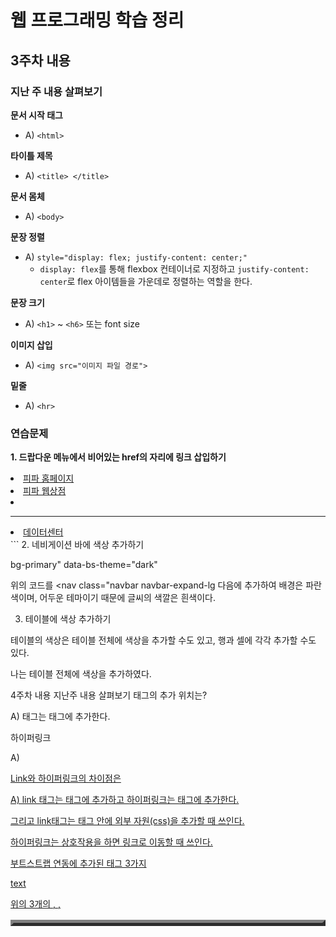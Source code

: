 # 웹 프로그래밍 학습 정리

## 3주차 내용

### 지난 주 내용 살펴보기

**문서 시작 태그**
- A) `<html>`

**타이틀 제목**
- A) `<title> </title>`

**문서 몸체**
- A) `<body>`

**문장 정렬**
- A) `style="display: flex; justify-content: center;"`
  - `display: flex`를 통해 flexbox 컨테이너로 지정하고 `justify-content: center`로 flex 아이템들을 가운데로 정렬하는 역할을 한다.

**문장 크기**
- A) `<h1>` ~ `<h6>` 또는 font size

**이미지 삽입**
- A) `<img src="이미지 파일 경로">`

**밑줄**
- A) `<hr>`

### 연습문제

**1. 드랍다운 메뉴에서 비어있는 href의 자리에 링크 삽입하기**

<li><a class="dropdown-item" href="https://events.fconline.nexon.com/250424/Both">피파 홈페이지</a></li> <li><a class="dropdown-item" href="https://shop.fconline.nexon.com/">피파 웹상점</a></li> <li><hr class="dropdown-divider"></li> <li><a class="dropdown-item" href="https://fconline.nexon.com/datacenter/dailysquad">데이터센터</a></li> ```
2. 네비게이션 바에 색상 추가하기

bg-primary" data-bs-theme="dark"

위의 코드를 <nav class="navbar navbar-expand-lg 다음에 추가하여 배경은 파란색이며, 어두운 테마이기 때문에 글씨의 색깔은 흰색이다.

3. 테이블에 색상 추가하기

테이블의 색상은 테이블 전체에 색상을 추가할 수도 있고, 행과 셀에 각각 추가할 수도 있다.

나는 테이블 전체에 색상을 추가하였다.

<table class="table caption-top table-primary" border="5">

4주차 내용
지난주 내용 살펴보기
<meta> 태그의 추가 위치는?

A) <meta>태그는 <head>태그에 추가한다.

하이퍼링크

A) <a href="파일 경로">

Link와 하이퍼링크의 차이점은

A) link 태그는 <head>태그에 추가하고 하이퍼링크는 <body>태그에 추가한다.

그리고 link태그는 <head>태그 안에 외부 자원(css)을 추가할 때 쓰인다.

하이퍼링크는 상호작용을 하면 링크로 이동할 때 쓰인다.

부트스트랩 연동에 추가된 태그 3가지

text
<link href="https://cdn.jsdelivr.net/npm/bootstrap@5.3.3/dist/css/bootstrap.min.css" rel="stylesheet" integrity="sha384-QWTKZyjpPEjISv5WaRU9OFeRpok6YctnYmDr5pNlyT2bRjXh0JMhjY6hW+ALEwIH" crossorigin="anonymous">

<meta name="viewport" content="width=device-width, initial-scale=1">

<script src="https://cdn.jsdelivr.net/npm/bootstrap@5.3.3/dist/js/bootstrap.bundle.min.js" integrity="sha384-YvpcrYf0tY3lHB60NNkmXc5s9fDVZLESaAA55NDzOxhy9GkcIdslK1eN7N6jIeHz" crossorigin="anonymous"></script>
위의 3개의 <link>, <meta>, <script>태그가 추가되었다.

기본 레이아웃 영역을 무엇이라 하는가?

A) 테이블

디자인 템플릿 지정에 필요한 것은?

A) CSS, 자바스크립트, 부트스트랩

표 병합을 위한 속성 2가지는?

A) rowspan: 행 병합, colspan: 열 병합

4주차 연습문제
검색 창 search.js를 수정하여 직접 실행해본다.

자바스크립트의 클릭 이벤트 식별자 수정하기

현재 식별자의 값은?

A) ("search_btn")

식별자 값을 search_button_msg로 수정한다.

A) document.getElementById("search_button_msg").addEventListener('click',search_message);

Index.html의 버튼 클릭 id 식별자를 수정한다.

수정된 식별자 값과 일치해야 한다.

A) <button class="btn btn-outline-success" id="search_button_msg" type="submit">검색하기</button>

함수 search_message()를 2개 이상 추가한다.

text
function search_message(){
    let a = "검색을 수행합니다.";
    alert(a);
}

function search_message(){
    let a = "검색을 수행한다.";
    alert(a);
}
같은 이름의 함수가 중첩하면 에러가 나는가? : 에러는 나지 않는다.

실행하는 경우 어떤 함수가 우선 순위가 높은가? : "아래에 쓴 검색을 수행한다."가 출력된다.

함수 search_message()에 변수를 추가한다.

Let 변수 활용하여 문자열 "검색을 수행합니다"를 저장한다.

변수를 출력하는 형태로 수정한다.

text
function search_message(){
    let a = "검색을 수행합니다.";
    alert(a);
}
5주차 내용
지난주 내용 살펴보기
자바스크립트를 추가하는 태그는?

A) <script>태그

파일로 작성된 자바스크립트는 어디에 추가되는가?

A) <script>태그로 html 문서에 추가된다.

자바스크립트가 제어하는 트리구조 문서를 무엇이라 하는가?

A) DOM(Document Object Model)

자바스크립트 변수 선언 방식 3가지

A) var, let, const

ES6 표준 이후 안전성을 위해 추가된 변수 선언 방식은?

A) let, const

문서의 최상위 문서의객체의 이름은?

A) document

문서의 객체 식별자를인식하는 메서드는?

A) getElementById

마우스 이벤트 중 더블 클릭의 이름은

A) dblclick

5주차 연습문제
검색 창에 문자열을 검사한다.

검사할 항목: 공백, 비속어 5개

text
function search_message(){
    let a = "검색을 수행합니다.";
    alert(a);
    alert("공백과 비속어를 검사합니다.");
}

function googleSearch() {
    const searchTerm = document.getElementById("search_input").value; // 검색어로 설정
    const forbiddenWords = ["바보", "멍청이", "욕1", "욕2", "욕3"]; //배열로 비속어 목록 만들기

    // 공백 검사
    if (searchTerm === "") {
        alert("검색어를 입력하시오.");
        return false;
    }

    // 비속어 포함 검사 배열로 만들었기 때문에 for반복문으로 비속어를 순차적으로 검사한다.
    for (let word of forbiddenWords) {
        if (searchTerm.includes(word)) {
            alert("비속어는 검색이 되지 않습니다.");
            return false;
        }
    }

    const googleSearchUrl = `https://www.google.com/search?q=${encodeURIComponent(searchTerm)}`;
    // 새 창에서 구글 검색을 수행
    window.open(googleSearchUrl, "_blank"); // 새로운 창에서 열기.
    return false;
}